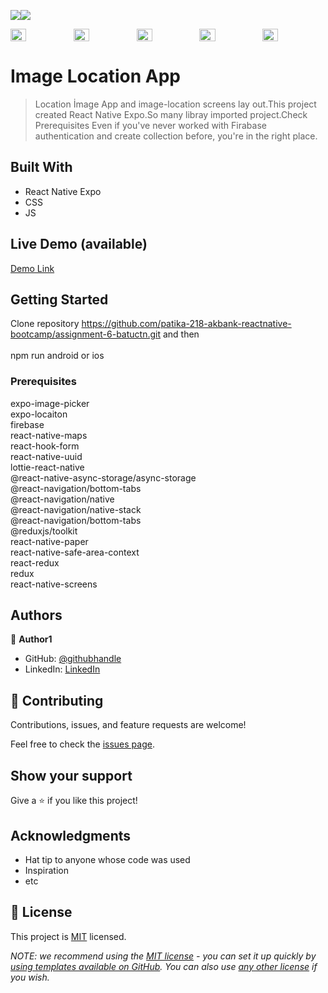 ![](https://img.shields.io/badge/-ReactNative-blue)![](https://img.shields.io/badge/-JavaScript-yellow)


<div style="display: flex; align="center">


<img src="https://user-images.githubusercontent.com/96943978/192101287-a7cdee57-9d82-4b85-bdc9-e7806a90a063.jpeg" width=25% height=25%>
<img src="https://user-images.githubusercontent.com/96943978/192101299-a3dfda6d-54a1-46f5-ae9a-2280457e96e5.jpeg" width=25% height=25%>
<img src="https://user-images.githubusercontent.com/96943978/192101304-2d90e26b-dcca-4bfe-aeee-97a7853c5d0e.jpeg" width=25% height=25%>
<img src="https://user-images.githubusercontent.com/96943978/192101309-9cd0144c-201e-4ace-9474-74e6d8e879e0.jpeg" width=25% height=25%>
<img src="https://user-images.githubusercontent.com/96943978/192101314-5355e4ef-daee-4589-86a5-0d11ffcd2963.jpeg" width=25% height=25%>


</div>




# Image Location App 

> Location İmage App and image-location screens lay out.This project created React Native Expo.So many libray imported project.Check Prerequisites
> Even if you've never worked with Firabase authentication and create collection before, you're in the right place.



## Built With

- React Native Expo
- CSS
- JS

## Live Demo (available)



[Demo Link](https://youtu.be/dmmfnsR7S7s) <br/>



## Getting Started
Clone repository  https://github.com/patika-218-akbank-reactnative-bootcamp/assignment-6-batuctn.git and then <br/>
<br/>
npm run android or ios 
<br/>

### Prerequisites
expo-image-picker <br/>
expo-locaiton <br/>
firebase <br/>
react-native-maps <br/>
react-hook-form <br/>
react-native-uuid <br/>
lottie-react-native <br/>
@react-native-async-storage/async-storage <br/>
@react-navigation/bottom-tabs <br/>
@react-navigation/native <br/>
@react-navigation/native-stack <br/>
@react-navigation/bottom-tabs <br/>
@reduxjs/toolkit <br/>
react-native-paper <br/>
react-native-safe-area-context <br/>
react-redux <br/>
redux <br/>
react-native-screens <br/>


## Authors

👤 **Author1**

- GitHub: [@githubhandle](https://github.com/batuctn)
- LinkedIn: [LinkedIn](https://www.linkedin.com/in/batu%C3%A7etin/)



## 🤝 Contributing

Contributions, issues, and feature requests are welcome!

Feel free to check the [issues page](https://github.com/patika-218-akbank-reactnative-bootcamp/assignment-6-batuctn/issues).

## Show your support

Give a ⭐️ if you like this project!

## Acknowledgments

- Hat tip to anyone whose code was used
- Inspiration
- etc

## 📝 License

This project is [MIT](./LICENSE) licensed.

_NOTE: we recommend using the [MIT license](https://choosealicense.com/licenses/mit/) - you can set it up quickly by [using templates available on GitHub](https://docs.github.com/en/communities/setting-up-your-project-for-healthy-contributions/adding-a-license-to-a-repository). You can also use [any other license](https://choosealicense.com/licenses/) if you wish._
